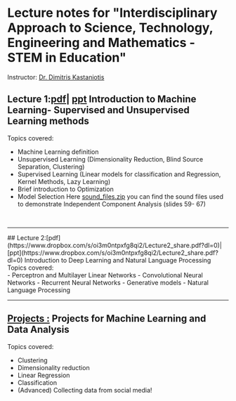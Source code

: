 # Lecture notes for "Interdisciplinary Approach to Science, Technology, Engineering and Mathematics - STEM in Education"

Instructor: [Dr. Dimitris Kastaniotis](http://www.upcv.upatras.gr/personal/kastaniotis/)
<br />

## Lecture 1:[pdf](https://www.dropbox.com/s/m5rueklu5qctlfh/Lecture1_share.pdf?dl=0)| [ppt](https://www.dropbox.com/s/quqx7r0h5ddtivu/Lecture1_share.pptx?dl=0)  Introduction to Machine Learning- Supervised and Unsupervised Learning methods
Topics covered: <br/>
- Machine Learning definition
- Unsupervised Learning (Dimensionality Reduction, Blind Source Separation, Clustering)
- Supervised Learning (Linear models for classification and Regression, Kernel Methods, Lazy Learning)
- Brief introduction to Optimization
- Model Selection
Here [sound_files.zip](https://www.dropbox.com/s/r4en0fc3yun9fo8/sound_files.zip?dl=0) you can find the sound files used to demonstrate Independent Component Analysis (slides 59- 67) 
<br />
<hr>
## Lecture 2:[pdf](https://www.dropbox.com/s/oi3m0ntpxfg8qi2/Lecture2_share.pdf?dl=0)| [ppt](https://www.dropbox.com/s/oi3m0ntpxfg8qi2/Lecture2_share.pdf?dl=0) Introduction to Deep Learning and Natural Language Processing
Topics covered: <br/>
- Perceptron and Multilayer Linear Networks
- Convolutional Neural Networks
- Recurrent Neural Networks
- Generative models
- Natural Language Processing
<hr>

## [Projects :](https://www.dropbox.com/s/0x94kp4uh5x4aw7/Projects_share.pdf?dl=0) Projects for Machine Learning and Data Analysis
Topics covered: <br/>
- Clustering
- Dimensionality reduction
- Linear Regression
- Classification
- (Advanced) Collecting data from social media!




